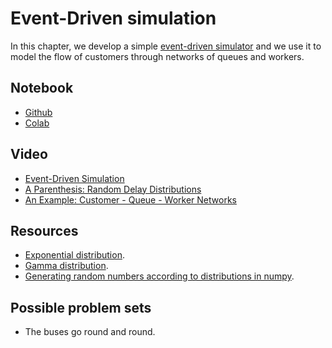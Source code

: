 # Event-Driven simulation

In this chapter, we develop a simple [event-driven simulator](https://en.wikipedia.org/wiki/Discrete-event_simulation) and we use it to model the flow of customers through networks of queues and workers. 

## Notebook

* [Github](https://github.com/abstractions-in-python/abstractions-in-python.github.io/blob/master/notebooks/Event_Driven_Simulation_chapter.ipynb)
* [Colab](https://drive.google.com/file/d/10DkwGvaddAN7uZVA9jg5UEWjHOKiPHE-/view?usp=sharing)

## Video

* [Event-Driven Simulation](https://drive.google.com/file/d/1mSNbYZlvnslTvm_wiWJfQ2LuYglUCblE/view?usp=sharing)
* [A Parenthesis: Random Delay Distributions](https://drive.google.com/file/d/1GMKiWJWbvJVA-HPJ8M2zJSYm94p2Txeg/view?usp=sharing)
* [An Example: Customer - Queue - Worker Networks](https://drive.google.com/file/d/1INJ60KApv4N9kq_TVUMdEGxEyPeMT4_z/view?usp=sharing)

## Resources

* [Exponential distribution](https://en.wikipedia.org/wiki/Exponential_distribution).
* [Gamma distribution](https://en.wikipedia.org/wiki/Gamma_distribution).
* [Generating random numbers according to distributions in numpy](https://numpy.org/doc/stable/reference/random/index.html).

## Possible problem sets

* The buses go round and round.
